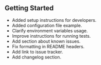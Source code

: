 ## Getting Started
- Added setup instructions for developers.
- Added configuration file example.
- Clarify environment variables usage.
- Improve instructions for running tests.
- Add section about known issues.
- Fix formatting in README headers.
- Add link to issue tracker.
- Add changelog section.
